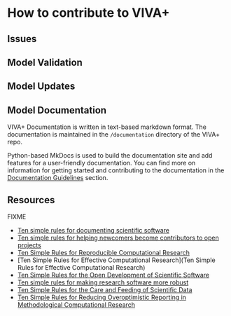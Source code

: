 # How to contribute to VIVA+


## Issues

## Model Validation

## Model Updates

## Model Documentation

VIVA+ Documentation is written in text-based markdown format. The documentation is
maintained in the `/documentation` directory of the VIVA+ repo.


Python-based MkDocs is used to build the documentation site and add features for a user-friendly documentation.
You can find more on information for getting started and contributing to the
documentation in the [Documentation Guidelines](../70-documentation-guideliness) section.




## Resources

FIXME

- [Ten simple rules for documenting scientific software](https://journals.plos.org/ploscompbiol/article?id=10.1371/journal.pcbi.1006561)
- [Ten simple rules for helping newcomers become contributors to open projects](https://journals.plos.org/ploscompbiol/article?id=10.1371/journal.pcbi.1007296)
- [Ten Simple Rules for Reproducible Computational Research](https://journals.plos.org/ploscompbiol/article?id=10.1371/journal.pcbi.1003285)
- [Ten Simple Rules for Effective Computational Research](Ten Simple Rules for Effective Computational Research)
- [Ten Simple Rules for the Open Development of Scientific Software](https://journals.plos.org/ploscompbiol/article?id=10.1371/journal.pcbi.1002802)
- [Ten simple rules for making research software more robust](https://journals.plos.org/ploscompbiol/article?id=10.1371/journal.pcbi.1005412)
- [Ten Simple Rules for the Care and Feeding of Scientific Data](https://journals.plos.org/ploscompbiol/article?id=10.1371/journal.pcbi.1003542)
- [Ten Simple Rules for Reducing Overoptimistic Reporting in Methodological Computational Research](https://journals.plos.org/ploscompbiol/article?id=10.1371/journal.pcbi.1004191)
